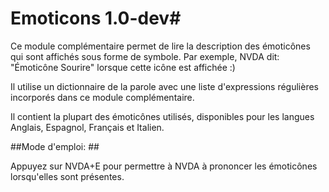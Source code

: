 # Emoticons 1.0-dev#

Ce module complémentaire permet de lire la description des émoticônes qui sont affichés sous forme de symbole.
Par exemple, NVDA dit: "Émoticône Sourire" lorsque cette icône est affichée  :) 

Il utilise un dictionnaire de la parole avec une liste d'expressions régulières incorporés dans ce module complémentaire.

Il contient la plupart des émoticônes utilisés, disponibles pour les langues Anglais, Espagnol, Français et Italien.

##Mode d'emploi: ##

Appuyez sur NVDA+E pour permettre  à NVDA à prononcer les émoticônes lorsqu'elles sont présentes.

